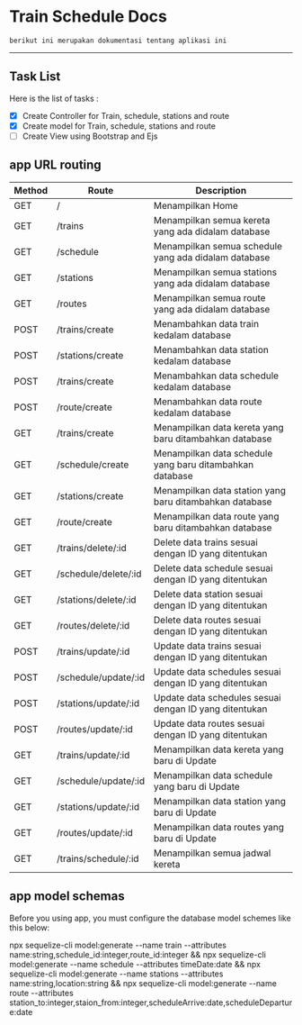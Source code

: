# Train Schedule Docs

    berikut ini merupakan dokumentasi tentang aplikasi ini

---

## Task List

Here is the list of tasks :

- [x] Create Controller for Train, schedule, stations and route
- [x] Create model for Train, schedule, stations and route
- [ ] Create View using Bootstrap and Ejs

## app URL routing

| Method | Route                | Description                                              |
| ------ | -------------------- | -------------------------------------------------------- |
| GET    | /                    | Menampilkan Home                                         |
| GET    | /trains              | Menampilkan semua kereta yang ada didalam database       |
| GET    | /schedule            | Menampilkan semua schedule yang ada didalam database     |
| GET    | /stations            | Menampilkan semua stations yang ada didalam database     |
| GET    | /routes              | Menampilkan semua route yang ada didalam database        |
| POST   | /trains/create       | Menambahkan data train kedalam database                  |
| POST   | /stations/create     | Menambahkan data station kedalam database                |
| POST   | /trains/create       | Menambahkan data schedule kedalam database               |
| POST   | /route/create        | Menambahkan data route kedalam database                  |
| GET    | /trains/create       | Menampilkan data kereta yang baru ditambahkan database   |
| GET    | /schedule/create     | Menampilkan data schedule yang baru ditambahkan database |
| GET    | /stations/create     | Menampilkan data station yang baru ditambahkan database  |
| GET    | /route/create        | Menampilkan data route yang baru ditambahkan database    |
| GET    | /trains/delete/:id   | Delete data trains sesuai dengan ID yang ditentukan      |
| GET    | /schedule/delete/:id | Delete data schedule sesuai dengan ID yang ditentukan    |
| GET    | /stations/delete/:id | Delete data station sesuai dengan ID yang ditentukan     |
| GET    | /routes/delete/:id   | Delete data routes sesuai dengan ID yang ditentukan      |
| POST   | /trains/update/:id   | Update data trains sesuai dengan ID yang ditentukan      |
| POST   | /schedule/update/:id | Update data schedules sesuai dengan ID yang ditentukan   |
| POST   | /stations/update/:id | Update data schedules sesuai dengan ID yang ditentukan   |
| POST   | /routes/update/:id   | Update data routes sesuai dengan ID yang ditentukan      |
| GET    | /trains/update/:id   | Menampilkan data kereta yang baru di Update              |
| GET    | /schedule/update/:id | Menampilkan data schedule yang baru di Update            |
| GET    | /stations/update/:id | Menampilkan data station yang baru di Update             |
| GET    | /routes/update/:id   | Menampilkan data routes yang baru di Update              |
| GET    | /trains/schedule/:id | Menampilkan semua jadwal kereta                          |

## app model schemas

Before you using app, you must configure the database model schemes like this below:

npx sequelize-cli model:generate --name train --attributes name:string,schedule_id:integer,route_id:integer &&
npx sequelize-cli model:generate --name schedule --attributes timeDate:date &&
npx sequelize-cli model:generate --name stations --attributes name:string,location:string &&
npx sequelize-cli model:generate --name route --attributes station_to:integer,staion_from:integer,scheduleArrive:date,scheduleDeparture:date
